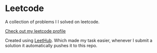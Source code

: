 # Leetcode

A collection of problems I I solved on leetcode.

[Check out my leetcode profile](https://leetcode.com/g-savitha/)

Created using [LeetHub](https://github.com/QasimWani/LeetHub). Which made my task easier, whenever I submit a solution it automatically pushes it to this repo.
